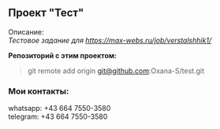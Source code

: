 ## Проект "Тест"

Описание:  
_Тестовое задание для https://max-webs.ru/job/verstalshhik1/_

**Репозиторий с этим проектом:**

> git remote add origin git@github.com:Oxana-S/test.git

### Мои контакты:

whatsapp: +43 664 7550-3580  
telegram: +43 664 7550-3580
